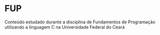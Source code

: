 # FUP
Conteúdo estudado durante a disciplina de Fundamentos de Programação utilizando a linguagem C na Universidade Federal do Ceará
